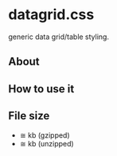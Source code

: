 # datagrid.css

generic data grid/table styling.

## About

## How to use it

## File size

- ≅ kb (gzipped)
- ≅ kb (unzipped)
